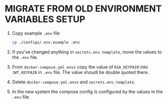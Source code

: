 # MIGRATE FROM OLD ENVIRONMENT VARIABLES SETUP

1. Copy example `.env` file
    ```sh
    cp ./configs/.env.example .env
    ```

2. If you've changed anything in `secrets.env.template`, move the values to the `.env` file.

3. From `docker-compose.yml.envs` copy the value of `RSA_KEYPAIR` into `JWT_KEYPAIR` in `.env` file. The value shoudl be double quoted there.

4. Delete `docker-compose.yml.envs` and `secrets.env.template`.

5. In the new system the compose config is configured by the values in the `.env` file.

